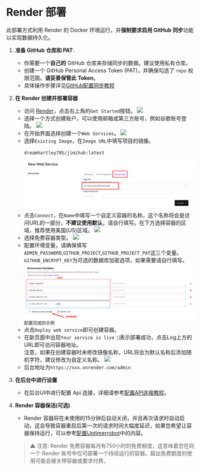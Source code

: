 # Render 部署

此部署方式利用 Render 的 Docker 环境运行，并**强制要求启用 GitHub 同步**功能以实现数据持久化。

1. **准备 GitHub 仓库和 PAT**:
   
   * 你需要一个**自己的** GitHub 仓库来存储同步的数据。建议使用私有仓库。
   * 创建一个 GitHub Personal Access Token (PAT)，并确保勾选了 `repo` 权限范围。**请妥善保管此 Token**。
   * 具体操作步骤详见[GitHub配置同步教程](../GitHub/GitHub同步.md)

2. **在 Render 创建并部署容器**

   * 访问 [Render](https://render.com/)，点击右上角的`Get Started`按钮。
     ![](image/1.0.jpg)
   * 选择一个方式创建账户，可以使用邮箱或第三方账号，例如谷歌账号登陆。
     ![](image/2.0.jpg)
   * 在开始界面选择创建一个`Web Services`。
     ![](image/3.0.jpg)
   * 选择`Existing Image`，在`Image URL`中填写项目的镜像。
     ```
     dreamhartley705/jimihub:latest
     ```
     ![](image/4.0.jpg)
   * 点击`Connect`，在`Name`中填写一个自定义容器的名称，这个名称将会是访问URL的一部分，**不建议使用默认**，请自行填写。在下方选择容器的区域，推荐使用美国(US)区域。
     ![](image/4.1.jpg)
   * 选择免费容器类型。
     ![](image/4.2.jpg)
   * 配置环境变量，请确保填写`ADMIN_PASSWORD`,`GITHUB_PROJECT`,`GITHUB_PROJECT_PAT`这三个变量。`GITHUB_ENCRYPT_KEY`为可选的数据库加密选项，如果需要请自行填写。
     ![](image/4.3.jpg)<small>配置完成的示例</small>
   * 点击`Deploy web service`即可创建容器。
   * 在新页面中出现`Your service is live 🎉`表示部署成功，点击Log上方的URL即可访问容器地址。<br>
   注意，如果在创建容器时未修改镜像名称，URL将会为默认名称后添加随机字符，建议修改为自定义名称。
     ![](image/5.0.jpg)
   * 后台地址为`https://xxx.onrender.com/admin`

3. **在后台中进行设置**

   * 在后台UI中进行配置 Api 连接，详细请参考[配置API连接教程](../../Usage/配置API连接.md)。

4. **Render 容器保活(可选)**

   * Render 容器将在未使用的15分钟后自动关闭，并且再次请求时自动启动，这会导致容器重启后第一次的请求时间大幅度延迟，如果您希望让容器保持运行，可以参考[配置Uptimerrobot](../Uptimerobot/配置Uptimerrobot.md)中的内容。

    > ⚠️ 注意: Render 免费容器每月有750小时的免费额度，这意味着您在同一个 Render 账号中仅可部署一个持续运行的容器。超出免费额度的使用可能会被关停容器或要求付费。
